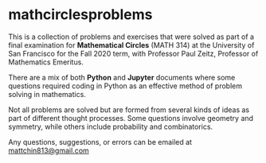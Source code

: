# mathcirclesproblems

This is a collection of problems and exercises that were solved as part of a final examination for <b>Mathematical Circles</b> (MATH 314) at the University of San Francisco for the Fall 2020 term, with Professor Paul Zeitz, Professor of Mathematics Emeritus. 

There are a mix of both <b>Python</b> and <b>Jupyter</b> documents where some questions required coding in Python as an effective method of problem solving in mathematics. 

Not all problems are solved but are formed from several kinds of ideas as part of different thought processes. Some questions involve geometry and symmetry, while others include probability and combinatorics. 

Any questions, suggestions, or errors can be emailed at mattchin813@gmail.com
